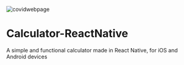 ![covidwebpage](https://help.apple.com/assets/605E6586B90C1E32BD6A0475/605E658AB90C1E32BD6A04AD/en_US/f39f4ba86755e8f939280da7e7b7b7d2.png)


# Calculator-ReactNative

A simple and functional calculator made in React Native, for iOS and Android devices
